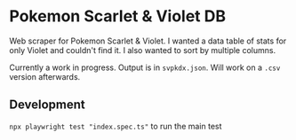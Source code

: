 # Pokemon Scarlet & Violet DB

Web scraper for Pokemon Scarlet & Violet. I wanted a data table of stats for only Violet and couldn't find it. I also wanted to sort by multiple columns.

Currently a work in progress. Output is in `svpkdx.json`. Will work on a `.csv` version afterwards.

## Development

`npx playwright test "index.spec.ts"` to run the main test
